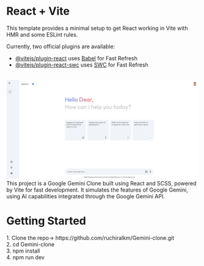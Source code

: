 # React + Vite

This template provides a minimal setup to get React working in Vite with HMR and some ESLint rules.

Currently, two official plugins are available:

- [@vitejs/plugin-react](https://github.com/vitejs/vite-plugin-react/blob/main/packages/plugin-react/README.md) uses [Babel](https://babeljs.io/) for Fast Refresh
- [@vitejs/plugin-react-swc](https://github.com/vitejs/vite-plugin-react-swc) uses [SWC](https://swc.rs/) for Fast Refresh
<br>

<img src="https://raw.githubusercontent.com/ruchiralkm/Gemini-clone/refs/heads/main/preview.png">
<br>
This project is a Google Gemini Clone built using React and SCSS, powered by Vite for fast development. It simulates the features of Google Gemini, using AI capabilities integrated through the Google Gemini API.

<h1>Getting Started</h1>
1. Clone the repo-> https://github.com/ruchiralkm/Gemini-clone.git
<br>
2. cd Gemini-clone
<br>
3. npm install
<br>
4. npm run dev
